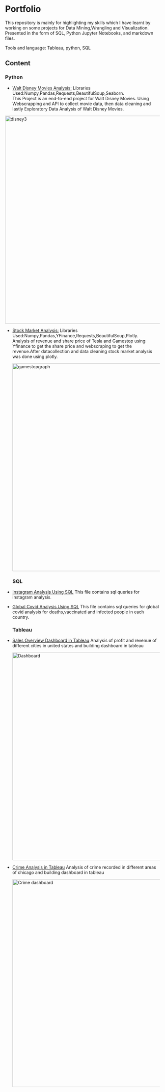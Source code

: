 # Portfolio

This repository is mainly for highlighting my skills which I have learnt by working on some projects for Data Mining,Wrangling and Visualization. Presented in the form of SQL, Python Jupyter Notebooks, and  markdown files. 

Tools and language: Tableau, python, SQL

<h2>Content</h2>
 
 <h3>Python</h3>
 
  - [Walt Disney Movies Analysis:](https://github.com/hirariaz01/Portfolio/tree/main/Walt%20Disney%20Movies%20Analysis)
   Libraries Used:Numpy,Pandas,Requests,BeautifulSoup,Seaborn.<br>
   This Project is an end-to-end project for Walt Disney Movies. Using Webscrapping and API to collect movie data, then data cleaning and lastly Exploratory Data Analysis of Walt Disney Movies. 
   
   <img width="677" alt="disney3" src="https://user-images.githubusercontent.com/25719763/127664753-333ef8f6-5af5-416f-a80b-43237ab76fe8.png">
 
  - [Stock Market Analysis:](https://github.com/hirariaz01/Portfolio/blob/main/Stock-Market-Analysis.ipynb)
   Libraries Used:Numpy,Pandas,YFinance,Requests,BeautifulSoup,Plotly.<br>
   Analysis of revenue and share price of Tesla and Gamestop using Yfinance to get the share price and webscraping to get the revenue.After datacollection and data cleaning     stock market analysis was done using plotly.
    
    <img width="677" alt="gamestopgraph" src="https://user-images.githubusercontent.com/25719763/123093547-af2c8e80-d3e0-11eb-86a6-97ef009b0a8a.png">
    
 
    
    <h3>SQL</h3>
  - [Instagram Analysis Using SQL](https://github.com/hirariaz01/Portfolio/blob/main/Instagram%20Analysis%20Using%20SQL%20.sql)
      This file contains sql queries for instagram analysis.<br>
  - [Global Covid Analysis Using SQL](https://github.com/hirariaz01/Portfolio/blob/main/Global%20Covid%20Analysis%20Using%20SQL.sql)
      This file contains sql queries for global covid analysis for deaths,vaccinated and infected people in each country.
    
    <h3>Tableau</h3>
 - [Sales Overview Dashboard in Tableau](https://github.com/hirariaz01/Portfolio/blob/main/Sales%20Overview%20Dashboard%20in%20Tableau.md)
     Analysis of profit and revenue of different cities in united states and building dashboard in tableau
   
   [<img width="677" alt="Dashboard" src="https://user-images.githubusercontent.com/25719763/122912317-0eb96a00-d30d-11eb-85af-8d7045676d1d.png">](https://public.tableau.com/app/profile/hira3076/viz/RevenueandProfitInsightDashboard/SalesDashboard)
   
 - [Crime Analysis in Tableau](https://public.tableau.com/app/profile/hira3076/viz/ChicagoCrimeAnalysis_17065401411470/Dashboard1)
     Analysis of crime recorded in different areas of chicago and building dashboard in tableau
   
     [<img width="677"  alt="Crime dashboard" src="https://user-images.githubusercontent.com/25719763/123544525-81a95300-d708-11eb-8716-cc8c5751aa30.png">](https://public.tableau.com/app/profile/hira3076/viz/ChicagoCrimeAnalysis_17065401411470/Dashboard1)

   


    
 




